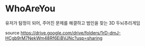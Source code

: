 # WhoAreYou
유저가 탐정이 되어, 주어진 문제를 해결하고 범인을 찾는 3D 두뇌추리게임

source https://drive.google.com/drive/folders/1rD-dmJ-HCgb9rM7NekWm48Rf6EiBVJNc?usp=sharing 
